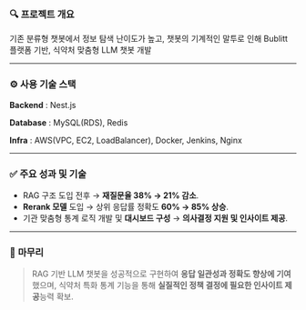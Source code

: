 ### 🔍 **프로젝트 개요**

기존 분류형 챗봇에서 정보 탐색 난이도가 높고, 챗봇의 기계적인 말투로 인해
Bublitt 플랫폼 기반, 식약처 맞춤형 LLM 챗봇 개발

---

### ⚙️ 사용 기술 스택
**Backend** : Nest.js

**Database** : MySQL(RDS), Redis

**Infra** : AWS(VPC, EC2, LoadBalancer), Docker, Jenkins, Nginx

---

### ✅ **주요 성과 및 기술**

- RAG 구조 도입 전후 → **재질문율 38% → 21% 감소**.
- **Rerank 모델** 도입 → 상위 응답률 정확도 **60% → 85% 상승**.
- 기관 맞춤형 통계 로직 개발 및 **대시보드 구성** → **의사결정 지원 및 인사이트 제공**.

---

### 🧩 **마무리**

> RAG 기반 LLM 챗봇을 성공적으로 구현하여
> **응답 일관성과 정확도 향상에 기여**했으며,
> 식약처 특화 통계 기능을 통해
> **실질적인 정책 결정에 필요한 인사이트 제공**능력 확보.
